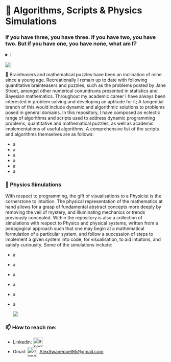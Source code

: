 # 💫 Algorithms, Scripts & Physics Simulations

###  If you have three, you have three. If you have two, you have two. But if you have one, you have none, what am I❔
<details>
  <summary>❕</summary>
  
  _Choices!_
</details>

![](https://bestanimations.com/media/energy-waves/1785864332wave-pendulum.gif)

🧠 Brainteasers and mathematical puzzles have been an inclination of mine since a young age. Recreationally I remain up to date with following quantitative brainteasers and puzzles, such as the problems posted by Jane Street, amongst other numerical conundrums presented in statistics and Bayesian mathematics. Throughout my academic career I have always been interested in problem solving and developing an aptitude for it; A tangential branch of this would include dynamic and algorithmic solutions to problems posed in general domains. In this repository, I have composed an eclectic range of algorithms and scripts used to address dynamic programming problems, quantitative and mathematical puzzles, as well as academic implementations of useful algorithms. A comprehensive list of the scripts and algorithms themselves are as follows: 

- a
- a
- a
- a
- a
- a

### 🌌 Physics Simulations 
With respect to programming, the gift of visualisations to a Physicist is the cornerstone to intuition. The physical representation of the mathematics at hand allows for a grasp of fundamental abstract concepts more deeply by removing the veil of mystery, and illuminating mechanics or trends previously concealed. Within the repository is also a collection of simulations with respect to Physics and physical systems, written from a pedagogical approach such that one may begin at a mathematical formulation of a particular system, and follow a succession of steps to implement a given system into code, for visualisation, to aid intuitons, and satisfy curiousity. Some of the simulations include:

- a
- a
- a
- a
- a
- a
  
  ![](https://colourverse.com/wp-content/uploads/2019/11/Sponge.gif)
  
 
### 📫 How to reach me:

- Linkedin: <a href="https://www.linkedin.com/in/alex-swanepoel-78b1b2166/" target="blank"><img align="center" src="https://cdn.jsdelivr.net/npm/simple-icons@3.0.1/icons/linkedin.svg" alt="apoorvtyagi" height="30" width="30" /></a>&nbsp;
- Gmail: <a href="mailto:AlexSwanepoel95@gmail.com?subject=subject&cc=AlexSwanepoel95@gmail.com" target="blank"><img align="center" src="https://cdn.jsdelivr.net/npm/simple-icons@3.13.0/icons/gmail.svg" alt="apoorv__tyagi" height="30" width="30" /></a>&nbsp; AlexSwanepoel95@gmail.com
